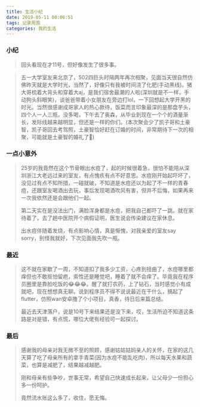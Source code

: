 ```yaml
---
title: 生活小纪
date: 2019-05-11 00:06:51
tags: 记录周围
categories: 我的生活
---
```


### 小纪
> 回头看现在才11号，但好像发生了很多事。<!--more-->


> 
> 五一大学室友来北京了，502四巨头时隔两年再次相聚，见面当天很自然仿佛昨天就是大学时光，当然了，好像只有我被时间浇了化肥(手动黑线)。猪大哥梳着大背头和穿着大aj，是我们宿舍最潮的人啦(深圳就是不一样，手动狗头斜眼笑)，谈爸爸带着小女朋友在旁边打lol，一下回想起大学开黑的时光。当然很感谢成哥家人的热心款待，饭菜而言印象最深的是那盘芋头，四个人一人三瓶，没多喝，下午去了奥森，从毕业到现在一个个的酒量渐长，发际线越来越明显，但还是一样的你们。(本次聚会少了凯子哥和土豪智，凯子哥回去考驾照，土豪智恰好赶在订婚的时间，非常期待下一次的相聚，可能就是土豪智的婚礼了🎇)

### 一点小意外
> 25岁的我竟然在这个节骨眼出水痘了，起的时候很着急，很怕不能陪从深圳浙江大老远过来的室友，有点愧疚有点不好意思。水痘刚开始起吓坏了，没见过有点不知所措，一碰就破，不知道是水痘还以为起了不一样的青春痘，还跟室友喝酒出去玩，事后发现喝酒吹风有害，但并不后悔，如果再来一次我依然还是会跟他们一起。
> 
> 第二天实在是没法出门，满脸浑身都是水痘，把我自己都吓了一跳。就在家待着了，去了趟中医院开个病假证明，医生说会传染建议在家休息。
> 
> 出水痘伴随着发烧，有点影响心情，真是惭愧，对我亲爱的室友say sorry，别怪我就好，下次见面我先吹一瓶。

### 最近
> 这不就在家歇了一周，不知道扣了我多少工资，心疼到扭曲了，水痘哪里都痒但也不敢抠怕留疤，索性还是睡觉吧，睡着了就不会痒了。毕竟我在程序员圈里是靠脸吃饭的😂😂😂。醒了就打农药，上了钻石，当时感觉小有成就吧，现在想想真无聊。说到程序员不得不说说最近在干什么，搞起了flutter，仿照wan安卓撸了个小项目，真香，待日后来篇总结。
> 
> 最近去天津落户，说是10号下来结果还是没下来，哎，生活所迫不知道这条路是对是错，有点慌，哪位大佬有经验可一起探讨。
> 

### 最后
> 感谢我的母亲对我无微不至的照顾，感谢姑姑姑妈亲人的关怀，在家的这几天算了吃了母亲所有的拿手青菜(因为水痘不能乱吃肉)，所以每天水果和蔬菜，也算是减肥了，结果越减越肥。
> 
> 刚和母亲有些争吵，世事无常，希望自己快速成长起来，让父母少一份担心多一份呵护。
> 
> 竟然流水账这么多了，收住，愿无悔。

